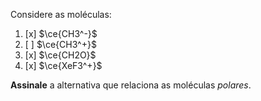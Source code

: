 Considere as moléculas: 

1. [x] $\ce{CH3^-}$
2. [ ] $\ce{CH3^+}$
3. [x] $\ce{CH2O}$
4. [x] $\ce{XeF3^+}$

**Assinale** a alternativa que relaciona as moléculas *polares*.
